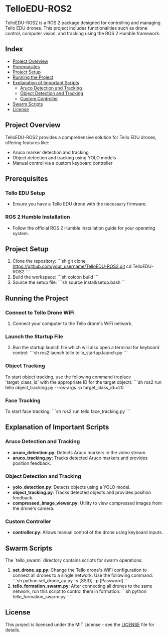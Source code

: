 # TelloEDU-ROS2

TelloEDU-ROS2 is a ROS 2 package designed for controlling and managing Tello EDU drones. This project includes functionalities such as drone control, computer vision, and tracking using the ROS 2 Humble framework.

## Index
- [Project Overview](#project-overview)
- [Prerequisites](#prerequisites)
- [Project Setup](#project-setup)
- [Running the Project](#running-the-project)
- [Explanation of Important Scripts](#explanation-of-important-scripts)
  - [Aruco Detection and Tracking](#aruco-detection-and-tracking)
  - [Object Detection and Tracking](#object-detection-and-tracking)
  - [Custom Controller](#custom-controller)
- [Swarm Scripts](#swarm-scripts)
- [License](#license)

## Project Overview
TelloEDU-ROS2 provides a comprehensive solution for Tello EDU drones, offering features like:
- Aruco marker detection and tracking
- Object detection and tracking using YOLO models
- Manual control via a custom keyboard controller

## Prerequisites
### Tello EDU Setup
- Ensure you have a Tello EDU drone with the necessary firmware.

### ROS 2 Humble Installation
- Follow the official ROS 2 Humble installation guide for your operating system.

## Project Setup
1. Clone the repository:
    \`\`\`sh
    git clone https://github.com/your_username/TelloEDU-ROS2.git
    cd TelloEDU-ROS2
    \`\`\`
2. Build the workspace:
    \`\`\`sh
    colcon build
    \`\`\`
3. Source the setup file:
    \`\`\`sh
    source install/setup.bash
    \`\`\`

## Running the Project
### Connect to Tello Drone WiFi
1. Connect your computer to the Tello drone's WiFi network.

### Launch the Startup File
2. Run the startup launch file which will also open a terminal for keyboard control:
    \`\`\`sh
    ros2 launch tello tello_startup.launch.py
    \`\`\`

### Object Tracking
To start object tracking, use the following command (replace \`target_class_id\` with the appropriate ID for the target object):
\`\`\`sh
ros2 run tello object_tracking.py --ros-args -p target_class_id:=20
\`\`\`

### Face Tracking
To start face tracking:
\`\`\`sh
ros2 run tello face_tracking.py
\`\`\`

## Explanation of Important Scripts
### Aruco Detection and Tracking
- **aruco_detection.py**: Detects Aruco markers in the video stream.
- **aruco_tracking.py**: Tracks detected Aruco markers and provides position feedback.

### Object Detection and Tracking
- **yolo_detection.py**: Detects objects using a YOLO model.
- **object_tracking.py**: Tracks detected objects and provides position feedback.
- **compressed_image_viewer.py**: Utility to view compressed images from the drone's camera.

### Custom Controller
- **controller.py**: Allows manual control of the drone using keyboard inputs.

## Swarm Scripts
The \`tello_swarm\` directory contains scripts for swarm operations:
1. **set_drone_ap.py**: Change the Tello drone's WiFi configuration to connect all drones to a single network. Use the following command:
    \`\`\`sh
    python set_drone_ap.py -s [SSID] -p [Password]
    \`\`\`
2. **tello_formation_swarm.py**: After connecting all drones to the same network, run this script to control them in formation:
    \`\`\`sh
    python tello_formation_swarm.py
    \`\`\`

## License
This project is licensed under the MIT License - see the [LICENSE](tello/LICENSE) file for details.
